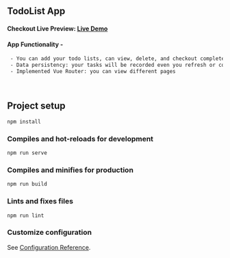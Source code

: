 ## TodoList App

#### Checkout Live Preview: [Live Demo](https://admiring-mayer-37722e.netlify.app/#/)

#### App Functionality - 

```html
 - You can add your todo lists, can view, delete, and checkout completeded tasks  
 - Data persistency: your tasks will be recorded even you refresh or come back later
 - Implemented Vue Router: you can view different pages
 ```
<br>

## Project setup

```
npm install
```

### Compiles and hot-reloads for development

```
npm run serve
```

### Compiles and minifies for production

```
npm run build
```

### Lints and fixes files

```
npm run lint
```

### Customize configuration

See [Configuration Reference](https://cli.vuejs.org/config/).
